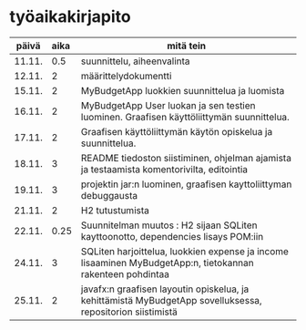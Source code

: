 
# työaikakirjapito

| päivä |aika  | mitä tein |
| :----:|:-----|---------|
| 11.11.|  0.5 | suunnittelu, aiheenvalinta |
| 12.11.|   2  | määrittelydokumentti |
| 15.11.|   2  | MyBudgetApp luokkien suunnittelua ja luomista |
| 16.11.|   2  | MyBudgetApp User luokan ja sen testien luominen. Graafisen käyttöliittymän suunnittelua.  |
| 17.11.|   2  | Graafisen käyttöliittymän käytön opiskelua ja suunnittelua.  |
| 18.11.|   3  | README tiedoston siistiminen, ohjelman ajamista ja testaamista komentorivilta, editointia  |
| 19.11.|   3  | projektin jar:n luominen, graafisen kayttoliittyman debuggausta  |
| 21.11.|   2  | H2 tutustumista  |
| 22.11.|   0.25  | Suunnitelman muutos : H2 sijaan SQLiten kayttoonotto, dependencies lisays POM:iin |
| 24.11.|   3  |SQLiten harjoittelua, luokkien expense ja income lisaaminen MyBudgetApp:n, tietokannan rakenteen pohdintaa |
| 25.11.|   2  |javafx:n graafisen layoutin opiskelua, ja kehittämistä MyBudgetApp sovelluksessa, repositorion siistimistä|



